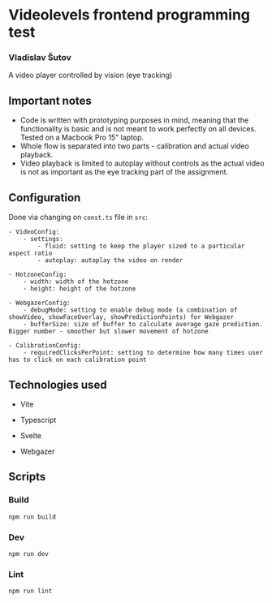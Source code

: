 #  Videolevels frontend programming test
### Vladislav Šutov

A video player controlled by vision (eye tracking)

## Important notes
- Code is written with prototyping purposes in mind, meaning that the functionality is basic and is not meant to work perfectly on all devices. Tested on a Macbook Pro 15" laptop.
- Whole flow is separated into two parts - calibration and actual video playback.
- Video playback is limited to autoplay without controls as the actual video is not as important as the eye tracking part of the assignment.

## Configuration

Done via changing on `const.ts` file in `src`:

```
- VideoConfig:
    - settings:
        - fluid: setting to keep the player sized to a particular aspect ratio
        - autoplay: autoplay the video on render

- HotzoneConfig:
    - width: width of the hotzone
    - height: height of the hotzone

- WebgazerConfig:
    - debugMode: setting to enable debug mode (a combination of showVideo, showFaceOverlay, showPredictionPoints) for Webgazer
    - bufferSize: size of buffer to calculate average gaze prediction. Bigger number - smoother but slower movement of hotzone

- CalibrationConfig:
    - requiredClicksPerPoint: setting to determine how many times user has to click on each calibration point
```

##  Technologies used

- Vite

- Typescript

- Svelte

- Webgazer

  

##  Scripts

###  Build

`npm run build`

  
###  Dev

`npm run dev`

  
###  Lint

`npm run lint`